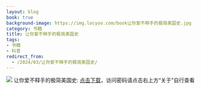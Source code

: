 ```yaml
---
layout: blog
book: true
background-image: https://img.locyoo.com/book让你爱不释手的极简美国史.jpg
category: 书籍
title: 让你爱不释手的极简美国史
tags:
- 书籍
- 科普
redirect_from:
  - /2024/03/让你爱不释手的极简美国史/
---
```

![](https://img.locyoo.com/book让你爱不释手的极简美国史.jpg)
让你爱不释手的极简美国史: <a name = "ref1" href="https://url18.ctfile.com/f/50983618-1059986236-2aecde?p=3619">点击下载</a>，访问密码请点击右上方“关于”自行查看